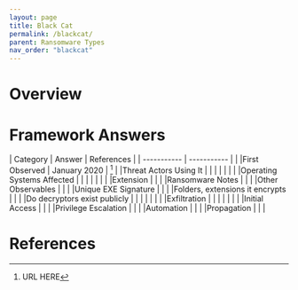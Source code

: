 ```yaml
---
layout: page
title: Black Cat
permalink: /blackcat/
parent: Ransomware Types
nav_order: "blackcat"
---
```


# Overview

# Framework Answers

| Category | Answer | References | 
| ----------- | ----------- | | 
|First Observed | January 2020 | [^1] |
|Threat Actors Using It | | |
| | | |
|Operating Systems Affected | | |
| | | |
|Extension | | |
|Ransomware Notes | | |
|Other Observables | | |
|Unique EXE Signature | | |
|Folders, extensions it encrypts | | |
|Do decryptors exist publicly | | |
| | | |
|Exfiltration | | |
| | | |
|Initial Access | |  |
|Privilege Escalation | | |
|Automation | | |
|Propagation | | |


# References

[^1]: URL HERE




